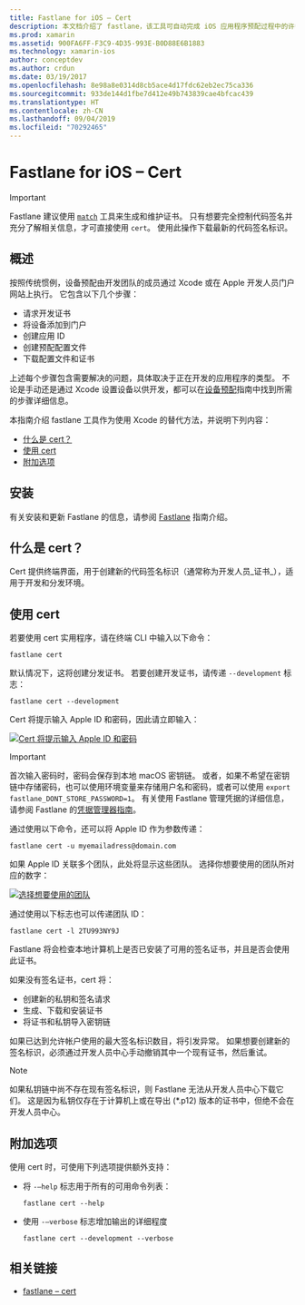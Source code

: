```yaml
---
title: Fastlane for iOS – Cert
description: 本文档介绍了 fastlane，该工具可自动完成 iOS 应用程序预配过程中的许多工作：请求证书、将设备添加到 Apple 开发人员门户、创建应用 ID 等。
ms.prod: xamarin
ms.assetid: 900FA6FF-F3C9-4D35-993E-B0D88E6B1883
ms.technology: xamarin-ios
author: conceptdev
ms.author: crdun
ms.date: 03/19/2017
ms.openlocfilehash: 8e98a8e0314d8cb5ace4d17fdc62eb2ec75ca336
ms.sourcegitcommit: 933de144d1fbe7d412e49b743839cae4bfcac439
ms.translationtype: HT
ms.contentlocale: zh-CN
ms.lasthandoff: 09/04/2019
ms.locfileid: "70292465"
---
```

# <a name="fastlane-for-ios--cert"></a>Fastlane for iOS – Cert

> [!IMPORTANT]
> Fastlane 建议使用 [`match`](~/ios/deploy-test/provisioning/fastlane/match.md) 工具来生成和维护证书。 只有想要完全控制代码签名并充分了解相关信息，才可直接使用 `cert`。 使用此操作下载最新的代码签名标识。

## <a name="overview"></a>概述

按照传统惯例，设备预配由开发团队的成员通过 Xcode 或在 Apple 开发人员门户网站上执行。 它包含以下几个步骤：

- 请求开发证书
- 将设备添加到门户
- 创建应用 ID
- 创建预配配置文件
- 下载配置文件和证书

上述每个步骤包含需要解决的问题，具体取决于正在开发的应用程序的类型。 不论是手动还是通过 Xcode 设置设备以供开发，都可以在[设备预配](~/ios/get-started/installation/device-provisioning/index.md)指南中找到所需的步骤详细信息。

本指南介绍 fastlane 工具作为使用 Xcode 的替代方法，并说明下列内容：

- [什么是 cert？](#whatiscert)
- [使用 cert](#using)
- [附加选项](#options)

## <a name="installation"></a>安装

有关安装和更新 Fastlane 的信息，请参阅 [Fastlane](~/ios/deploy-test/provisioning/fastlane/index.md#Installation) 指南介绍。

<a name="whatiscert" />

## <a name="what-is-cert"></a>什么是 cert？

Cert 提供终端界面，用于创建新的代码签名标识（通常称为开发人员_证书_），适用于开发和分发环境。

<a name="using" />

## <a name="using-cert"></a>使用 cert

若要使用 cert 实用程序，请在终端 CLI 中输入以下命令：

```
fastlane cert
```

默认情况下，这将创建分发证书。 若要创建开发证书，请传递 `--development` 标志：

```
fastlane cert --development
```

Cert 将提示输入 Apple ID 和密码，因此请立即输入：

[![](cert-images/fastlane-image1.png "Cert 将提示输入 Apple ID 和密码")](cert-images/fastlane-image1.png#lightbox)

> [!IMPORTANT]
> 首次输入密码时，密码会保存到本地 macOS 密钥链。 或者，如果不希望在密钥链中存储密码，也可以使用环境变量来存储用户名和密码，或者可以使用 `export fastlane_DONT_STORE_PASSWORD=1`。 有关使用 Fastlane 管理凭据的详细信息，请参阅 Fastlane 的[凭据管理器指南](https://github.com/fastlane/fastlane/blob/master/credentials_manager/README.md)。

通过使用以下命令，还可以将 Apple ID 作为参数传递：

```
fastlane cert -u myemailadress@domain.com
```

如果 Apple ID 关联多个团队，此处将显示这些团队。 选择你想要使用的团队所对应的数字：

[![](cert-images/fastlane-image2.png "选择想要使用的团队")](cert-images/fastlane-image2.png#lightbox)

通过使用以下标志也可以传递团队 ID：

```
fastlane cert -l 2TU993NY9J
```

Fastlane 将会检查本地计算机上是否已安装了可用的签名证书，并且是否会使用此证书。

如果没有签名证书，cert 将：

- 创建新的私钥和签名请求
- 生成、下载和安装证书
- 将证书和私钥导入密钥链

如果已达到允许帐户使用的最大签名标识数目，将引发异常。 如果想要创建新的签名标识，必须通过开发人员中心手动撤销其中一个现有证书，然后重试。

> [!NOTE]
> 如果私钥链中尚不存在现有签名标识，则 Fastlane 无法从开发人员中心下载它们。 这是因为私钥仅存在于计算机上或在导出 (*.p12) 版本的证书中，但绝不会在开发人员中心。

<a name="options" />

## <a name="additional-options"></a>附加选项

使用 cert 时，可使用下列选项提供额外支持：

- 将 `-–help` 标志用于所有的可用命令列表：

    ```
    fastlane cert --help
    ```

- 使用 `-–verbose` 标志增加输出的详细程度

    ```
    fastlane cert --development --verbose
    ```

## <a name="related-links"></a>相关链接

- [fastlane – cert](https://github.com/fastlane/fastlane/blob/master/cert/README.md)
